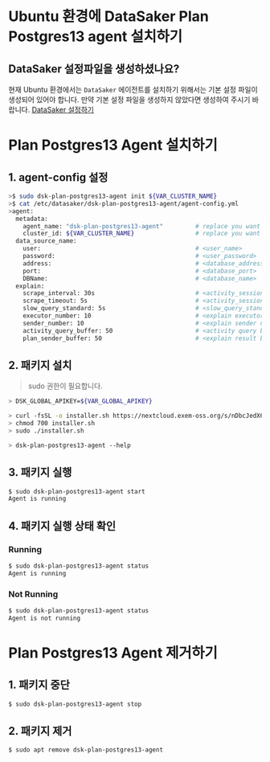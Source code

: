 # Ubuntu 환경에 DataSaker Plan Postgres13 agent 설치하기

## DataSaker 설정파일을 생성하셨나요?
현재 Ubuntu 환경에서는 `DataSaker` 에이전트를 설치하기 위해서는 기본 설정 파일이 생성되어 있어야 합니다. 만약 기본 설정 파일을 생성하지 않았다면 생성하여 주시기 바랍니다. [DataSaker 설정하기](../../../README.md)

# Plan Postgres13 Agent 설치하기
## 1. agent-config 설정
```bash
>$ sudo dsk-plan-postgres13-agent init ${VAR_CLUSTER_NAME}
>$ cat /etc/datasaker/dsk-plan-postgres13-agent/agent-config.yml
>agent:
  metadata:
    agent_name: "dsk-plan-postgres13-agent"         # replace you want
    cluster_id: ${VAR_CLUSTER_NAME}                 # replace you want
  data_source_name:
    user:                                           # <user_name>
    password:                                       # <user_password>
    address:                                        # <database_address>
    port:                                           # <database_port>
    DBName:                                         # <database_name>
  explain:
    scrape_interval: 30s                            # <activity_session_scrape_time>
    scrape_timeout: 5s                              # <activity_session_scrape_query_timeout>
    slow_query_standard: 5s                         # <slow_query_standard> 
    executor_number: 10                             # <explain executor number>
    sender_number: 10                               # <explain sender number>
    activity_query_buffer: 50                       # <activity query buffer>
    plan_sender_buffer: 50                          # <explain result buffer>
```

## 2. 패키지 설치
> sudo 권한이 필요합니다.
```bash
> DSK_GLOBAL_APIKEY=${VAR_GLOBAL_APIKEY}

> curl -fsSL -o installer.sh https://nextcloud.exem-oss.org/s/nDbcJedX6dDynKL/download/dsk-plan-postgres13-agent-install.sh
> chmod 700 installer.sh
> sudo ./installer.sh

> dsk-plan-postgres13-agent --help
```

## 3. 패키지 실행
```bash
$ sudo dsk-plan-postgres13-agent start
Agent is running
```

## 4. 패키지 실행 상태 확인
### Running
```bash
$ sudo dsk-plan-postgres13-agent status
Agent is running
```
### Not Running
```bash
$ sudo dsk-plan-postgres13-agent status
Agent is not running
```

# Plan Postgres13 Agent 제거하기
## 1. 패키지 중단
```bash
$ sudo dsk-plan-postgres13-agent stop
```

## 2. 패키지 제거
```bash
$ sudo apt remove dsk-plan-postgres13-agent
```